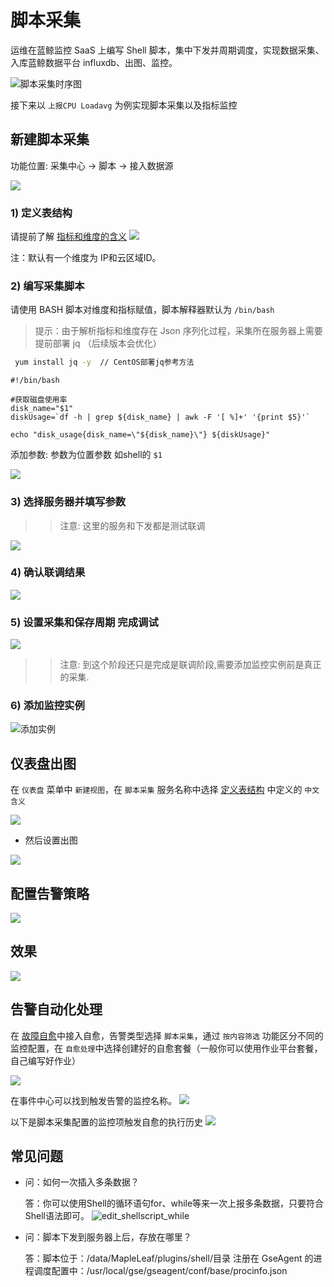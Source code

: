 # 脚本采集

运维在蓝鲸监控 SaaS 上编写 Shell 脚本，集中下发并周期调度，实现数据采集、入库蓝鲸数据平台 influxdb、出图、监控。

![脚本采集时序图](../../media/Shell_Scripts_Collection_Sequece_Diagram.png)

接下来以 `上报CPU Loadavg` 为例实现脚本采集以及指标监控

## 新建脚本采集

功能位置: 采集中心 -> 脚本 -> 接入数据源

![](media/15779670217412.jpg)


### 1) 定义表结构


请提前了解 [指标和维度的含义](5.1/蓝鲸监控/术语解释/Concepts_Terminology.md)
![](media/15779703055595.jpg)

注：默认有一个维度为 IP和云区域ID。

### 2) 编写采集脚本

请使用 BASH 脚本对维度和指标赋值，脚本解释器默认为 `/bin/bash`

> 提示：由于解析指标和维度存在 Json 序列化过程，采集所在服务器上需要提前部署 jq （后续版本会优化）

```bash
 yum install jq -y  // CentOS部署jq参考方法
```

```
#!/bin/bash

#获取磁盘使用率
disk_name="$1"
diskUsage=`df -h | grep ${disk_name} | awk -F '[ %]+' '{print $5}'`

echo "disk_usage{disk_name=\"${disk_name}\"} ${diskUsage}"
```

添加参数: 参数为位置参数 如shell的 `$1`

![](media/15779703450815.jpg)

### 3) 选择服务器并填写参数

>> 注意: 这里的服务和下发都是测试联调

![](media/15779704092715.jpg)

### 4) 确认联调结果

![](media/15779704838872.jpg)

### 5) 设置采集和保存周期 完成调试

![](media/15779705328648.jpg)

>> 注意: 到这个阶段还只是完成是联调阶段,需要添加监控实例前是真正的采集.

### 6) 添加监控实例

![添加实例](media/%E6%B7%BB%E5%8A%A0%E5%AE%9E%E4%BE%8B.jpg)


## 仪表盘出图

在 `仪表盘` 菜单中 `新建视图`，在 `脚本采集` 服务名称中选择 [定义表结构](5.1/蓝鲸监控/快速入门/自定义监控/Shell_Scripts_Collection.md#定义表结构) 中定义的 `中文含义`

![](media/15779706727506.jpg)


- 然后设置出图

![](media/15779708030143.jpg)


## 配置告警策略

![](media/15779708664702.jpg)


## 效果

![](media/15779711299659.jpg)

## 告警自动化处理

在 [故障自愈](5.1/FTA/Intro/README.md)中接入自愈，告警类型选择 `脚本采集`，通过 `按内容筛选` 功能区分不同的监控配置，在 `自愈处理`中选择创建好的自愈套餐（一般你可以使用作业平台套餐，自己编写好作业）

![](../../media/15372622832633.jpg)

在事件中心可以找到触发告警的监控名称。
![](../../media/15372623311603.jpg)

以下是脚本采集配置的监控项触发自愈的执行历史
![](../../media/15372625911209.jpg)


## 常见问题

- 问：如何一次插入多条数据？

    答：你可以使用Shell的循环语句for、while等来一次上报多条数据，只要符合Shell语法即可。
![edit_shellscript_while](../../media/edit_shellscript_while.png)

- 问：脚本下发到服务器上后，存放在哪里？

    答：脚本位于：/data/MapleLeaf/plugins/shell/目录
    注册在 GseAgent 的进程调度配置中：/usr/local/gse/gseagent/conf/base/procinfo.json


